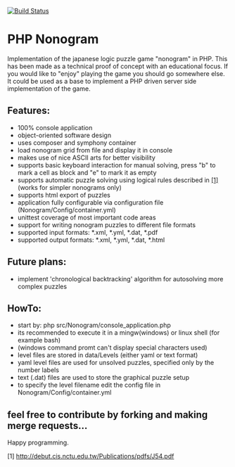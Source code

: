 [![Build Status](https://travis-ci.org/Niehztog/php-nonogram.svg?branch=master)](https://travis-ci.org/Niehztog/php-nonogram)

# PHP Nonogram

Implementation of the japanese logic puzzle game "nonogram" in PHP.
This has been made as a technical proof of concept with an educational focus. If you would like to "enjoy" playing the game you should go somewhere else.
It could be used as a base to implement a PHP driven server side implementation of the game.

## Features:
- 100% console application
- object-oriented software design
- uses composer and symphony container
- load nonogram grid from file and display it in console
- makes use of nice ASCII arts for better visibility
- supports basic keyboard interaction for manual solving, press "b" to mark a cell as block and "e" to mark it as empty
- supports automatic puzzle solving using logical rules described in [\[1\]](http://debut.cis.nctu.edu.tw/Publications/pdfs/J54.pdf "An efficient algorithm for solving nonograms") \(works for simpler nonograms only\)
- supports html export of puzzles
- application fully configurable via configuration file (Nonogram/Config/container.yml)
- unittest coverage of most important code areas
- support for writing nonogram puzzles to different file formats
 - supported input formats: *.xml, *.yml, *.dat, *.pdf
 - supported output formats: *.xml, *.yml, *.dat, *.html

## Future plans:
- implement 'chronological backtracking' algorithm for autosolving more complex puzzles

## HowTo:
- start by: php src/Nonogram/console_application.php
- its recommended to execute it in a mingw(windows) or linux shell (for example bash)
- (windows command promt can't display special characters used)
- level files are stored in data/Levels (either yaml or text format)
- yaml level files are used for unsolved puzzles, specified only by the number labels
- text (.dat) files are used to store the graphical puzzle setup
- to specify the level filename edit the config file in Nonogram/Config/container.yml

## feel free to contribute by forking and making merge requests...

Happy programming.

[1] http://debut.cis.nctu.edu.tw/Publications/pdfs/J54.pdf
